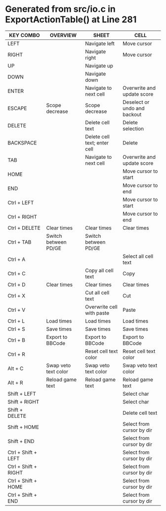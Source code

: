 # Generated from src/io.c in ExportActionTable() at Line 281

|                KEY COMBO |                     OVERVIEW |                        SHEET |                         CELL |
| ------------------------ | ---------------------------- | ---------------------------- | ---------------------------- |
|                     LEFT |                              |                Navigate left |                  Move cursor |
|                    RIGHT |                              |               Navigate right |                  Move cursor |
|                       UP |                              |                  Navigate up |                              |
|                     DOWN |                              |                Navigate down |                              |
|                    ENTER |                              |        Navigate to next cell |   Overwrite and update score |
|                   ESCAPE |               Scope decrease |               Scope decrease | Deselect or undo and backout |
|                   DELETE |                              |             Delete cell text |             Delete selection |
|                BACKSPACE |                              | Delete cell text; enter cell |                       Delete |
|                      TAB |                              |        Navigate to next cell |   Overwrite and update score |
|                     HOME |                              |                              |         Move cursor to start |
|                      END |                              |                              |           Move cursor to end |
|              Ctrl + LEFT |                              |                              |         Move cursor to start |
|             Ctrl + RIGHT |                              |                              |           Move cursor to end |
|            Ctrl + DELETE |                  Clear times |                  Clear times |                  Clear times |
|               Ctrl + TAB |         Switch between PD/GE |         Switch between PD/GE |                              |
|                 Ctrl + A |                              |                              |         Select all cell text |
|                 Ctrl + C |                              |           Copy all cell text |                         Copy |
|                 Ctrl + D |                  Clear times |                  Clear times |                  Clear times |
|                 Ctrl + X |                              |            Cut all cell text |                          Cut |
|                 Ctrl + V |                              |    Overwrite cell with paste |                        Paste |
|                 Ctrl + L |                   Load times |                   Load times |                   Load times |
|                 Ctrl + S |                   Save times |                   Save times |                   Save times |
|                 Ctrl + B |             Export to BBCode |             Export to BBCode |             Export to BBCode |
|                 Ctrl + R |                              |        Reset cell text color |        Reset cell text color |
|                  Alt + C |         Swap veto text color |         Swap veto text color |         Swap veto text color |
|                  Alt + R |             Reload game text |             Reload game text |             Reload game text |
|             Shift + LEFT |                              |                              |                  Select char |
|            Shift + RIGHT |                              |                              |                  Select char |
|           Shift + DELETE |                              |                              |             Delete cell text |
|             Shift + HOME |                              |                              |    Select from cursor by dir |
|              Shift + END |                              |                              |    Select from cursor by dir |
|      Ctrl + Shift + LEFT |                              |                              |    Select from cursor by dir |
|     Ctrl + Shift + RIGHT |                              |                              |    Select from cursor by dir |
|      Ctrl + Shift + HOME |                              |                              |    Select from cursor by dir |
|       Ctrl + Shift + END |                              |                              |    Select from cursor by dir |
